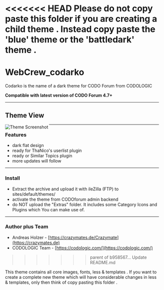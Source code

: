 <<<<<<< HEAD
Please do not copy paste this folder if you are creating a child theme .
Instead copy paste the 'blue' theme or the 'battledark' theme .
=======
# WebCrew_codarko
 Codarko is the name of a dark theme for CODO Forum from CODOLOGIC

**Compatible with latest version of CODO Forum 4.7+**

***


## Theme View
<a href="http://crazymates.de">
    <img src="https://github.com/WebCrew/WebCrew_codarko/blob/master/thumbnail.png?raw=true" alt="Theme Screenshot"
         title="CODO Forum Codarko Theme - Standard View" align="left" />
</a>

***



### Features
- dark flat design
- ready for ThaNico's userlist plugin
- ready or Similar Topics plugin
- more updates will follow

***



### Install
- Extract the archive and upload it with ileZilla (FTP) to sites/default/themes/
- activate the theme from CODOforum admin backend
- do NOT upload the "Extras" folder. It includes some Category Icons and Plugins which You can make use of.

***



### Author plus Team
- Andreas Holzer - [https://crazymates.de/Crazymate](https://crazymates.de)
- CODOLOGIC Team - [https://codologic.com/](https://codologic.com/)
>>>>>>> parent of b958567... Update README.md

This theme contains all core images, fonts, less & templates . 
If you want to create a complete new theme which will have considerable changes in 
less & templates, only then think of copy pasting this folder . 
